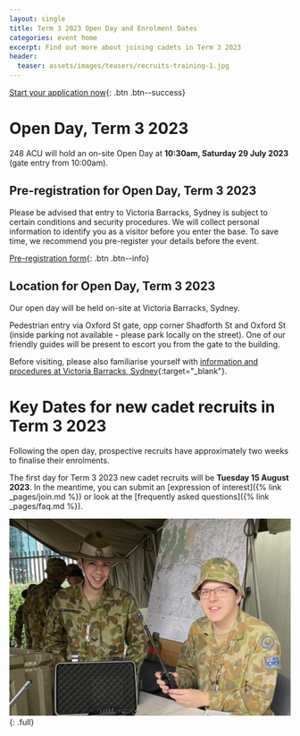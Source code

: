 ```yaml
---
layout: single
title: Term 3 2023 Open Day and Enrolment Dates
categories: event home
excerpt: Find out more about joining cadets in Term 3 2023
header:
  teaser: assets/images/teasers/recruits-training-1.jpg
---
```



[Start your application now]({{site.data.links.cadet_eoi_url}}){: .btn .btn--success}


# Open Day, Term 3 2023

248 ACU will hold an on-site Open Day at __10:30am, Saturday 29 July 2023__ (gate entry from 10:00am). 

## Pre-registration for Open Day, Term 3 2023

Please be advised that entry to Victoria Barracks, Sydney is subject to certain conditions and security procedures. We will collect personal information to identify you as a visitor before you enter the base. To save time, we recommend you pre-register your details before the event. 

[Pre-registration form](https://forms.gle/GK6KG9Mkt3jnxYLJ6){: .btn .btn--info}

## Location for Open Day, Term 3 2023

Our open day will be held on-site at Victoria Barracks, Sydney. 

Pedestrian entry via Oxford St gate, opp corner Shadforth St and Oxford St (inside parking not available - please park locally on the street). One of our friendly guides will be present to escort you from the gate to the building.

Before visiting, please also familiarise yourself with [information and procedures at Victoria Barracks, Sydney](https://www.defence.gov.au/about/base-locations/victoria-barracks-sydney){:target="_blank"}.

# Key Dates for new cadet recruits in Term 3 2023 

Following the open day, prospective recruits have approximately two weeks to finalise their enrolments. 

The first day for Term 3 2023 new cadet recruits will be __Tuesday 15 August 2023__. In the meantime, you can submit an [expression of interest]({% link _pages/join.md %}) or look at the [frequently asked questions]({% link _pages/faq.md %}).


![Army Cadets Open Day](/assets/images/open-day.jpg)
{: .full}
